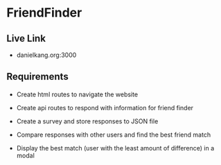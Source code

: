 # FriendFinder

## Live Link
- danielkang.org:3000

## Requirements
####

- Create html routes to navigate the website

- Create api routes to respond with information for friend finder

- Create a survey and store responses to JSON file

- Compare responses with other users and find the best friend match

- Display the best match (user with the least amount of difference) in a modal